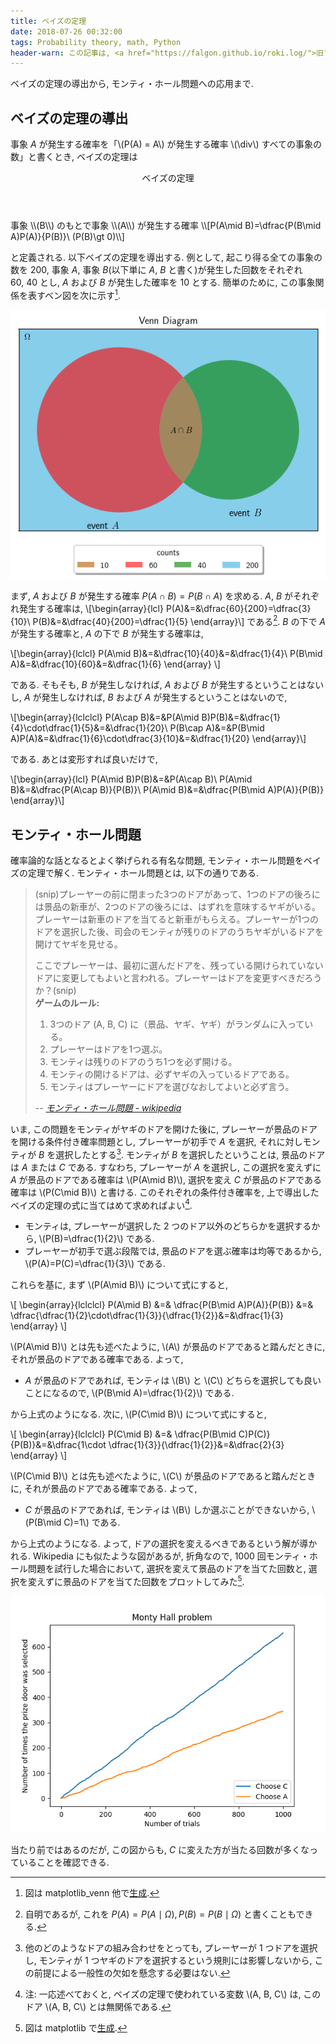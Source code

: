 ```yaml
---
title: ベイズの定理
date: 2018-07-26 00:32:00
tags: Probability theory, math, Python
header-warn: この記事は, <a href="https://falgon.github.io/roki.log/">旧ブログ</a>から移植された記事です. よって, その内容として, <a href="https://falgon.github.io/roki.log/">旧ブログ</a>に依存した文脈が含まれている可能性があります. 予めご了承下さい.
---
```


ベイズの定理の導出から, モンティ・ホール問題への応用まで.

<!--toc-->

## ベイズの定理の導出

事象 $A$
が発生する確率を「\\(P(A) = A\\) が発生する確率 \\(\div\\) すべての事象の数」と書くとき,
ベイズの定理は

<div class="m-thm">
<header class="m-thm-title"><p><span id="baysestheorem">ベイズの定理</span></p></header>
<div class="m-thm-content">
  事象 \\(B\\) のもとで事象 \\(A\\) が発生する確率
\\[P(A\mid B)=\dfrac{P(B\mid A)P(A)}{P(B)}\ (P(B)\gt 0)\\]
  </div>
</div>

と定義される. 以下ベイズの定理を導出する. 
例として, 起こり得る全ての事象の数を $200$, 
事象 $A$, 事象 $B$(以下単に $A$, $B$ と書く)が発生した回数をそれぞれ $60,\ 40$ とし,
$A$ および $B$ が発生した確率を $10$ とする.
簡単のために, この事象関係を表すベン図を次に示す[^1].

![ある事象を表したベン図](./bayes_venn.png "ある事象を表したベン図")

<!--more-->
まず, $A$ および $B$ が発生する確率 $P(A\cap B) = P(B\cap A)$ を求める.
$A,\ B$ がそれぞれ発生する確率は,
\\[\begin{array}{lcl}
P(A)&=&\dfrac{60}{200}=\dfrac{3}{10}\\ P(B)&=&\dfrac{40}{200}=\dfrac{1}{5}
\end{array}\\]
である[^2]. 
$B$ の下で $A$ が発生する確率と, $A$ の下で $B$ が発生する確率は,

\\[\begin{array}{lclcl}
P(A\mid B)&=&\dfrac{10}{40}&=&\dfrac{1}{4}\\
P(B\mid A)&=&\dfrac{10}{60}&=&\dfrac{1}{6}
\end{array}
\\]

である. そもそも, $B$ が発生しなければ, $A$ および $B$ が発生するということはないし,
$A$ が発生しなければ, $B$ および $A$ が発生するということはないので,

\\[\begin{array}{lclclcl}
P(A\cap B)&=&P(A\mid B)P(B)&=&\dfrac{1}{4}\cdot\dfrac{1}{5}&=&\dfrac{1}{20}\\
P(B\cap A)&=&P(B\mid A)P(A)&=&\dfrac{1}{6}\cdot\dfrac{3}{10}&=&\dfrac{1}{20}
\end{array}\\]

である. あとは変形すれば良いだけで,

\\[\begin{array}{lcl}
P(A\mid B)P(B)&=&P(A\cap B)\\
P(A\mid B)&=&\dfrac{P(A\cap B)}{P(B)}\\
P(A\mid B)&=&\dfrac{P(B\mid A)P(A)}{P(B)}
\end{array}\\]

## モンティ・ホール問題

確率論的な話となるとよく挙げられる有名な問題, モンティ・ホール問題をベイズの定理で解く.
モンティ・ホール問題とは, 以下の通りである.

<blockquote>
(snip)プレーヤーの前に閉まった3つのドアがあって、1つのドアの後ろには景品の新車が、2つのドアの後ろには、はずれを意味するヤギがいる。プレーヤーは新車のドアを当てると新車がもらえる。プレーヤーが1つのドアを選択した後、司会のモンティが残りのドアのうちヤギがいるドアを開けてヤギを見せる。

ここでプレーヤーは、最初に選んだドアを、残っている開けられていないドアに変更してもよいと言われる。プレーヤーはドアを変更すべきだろうか？(snip)<br>
<strong>ゲームのルール:</strong>
<ol>
<li>3つのドア (A, B, C) に（景品、ヤギ、ヤギ）がランダムに入っている。</li>
<li>プレーヤーはドアを1つ選ぶ。</li>
<li>モンティは残りのドアのうち1つを必ず開ける。</li>
<li>モンティの開けるドアは、必ずヤギの入っているドアである。</li>
<li>モンティはプレーヤーにドアを選びなおしてよいと必ず言う。</li>
</ol>
-- <a href="https://ja.wikipedia.org/w/index.php?title=%E3%83%A2%E3%83%B3%E3%83%86%E3%82%A3%E3%83%BB%E3%83%9B%E3%83%BC%E3%83%AB%E5%95%8F%E9%A1%8C&oldid=69027845"><i>モンティ・ホール問題 - wikipedia</i></a>
</blockquote>

いま, この問題をモンティがヤギのドアを開けた後に, 
プレーヤーが景品のドアを開ける条件付き確率問題とし,
プレーヤーが初手で $A$ を選択, それに対しモンティが $B$ を選択したとする[^3]. 
モンティが $B$ を選択したということは, 景品のドアは $A$ または $C$ である.
すなわち, プレーヤーが $A$ を選択し, この選択を変えずに $A$ が景品のドアである確率は 
\\(P(A\mid B)\\),
選択を変え $C$ が景品のドアである確率は
\\(P(C\mid B)\\) と書ける.
このそれぞれの条件付き確率を, 上で導出したベイズの定理の式に当てはめて求めればよい[^4].

* モンティは, プレーヤーが選択した $2$ つのドア以外のどちらかを選択するから, \\(P(B)=\dfrac{1}{2}\\) である.
* プレーヤーが初手で選ぶ段階では, 景品のドアを選ぶ確率は均等であるから, \\(P(A)=P(C)=\dfrac{1}{3}\\) である. 

これらを基に, まず \\(P(A\mid B)\\) について式にすると,

\\[
\begin{array}{lclclcl}
P(A\mid B) &=& \dfrac{P(B\mid A)P(A)}{P(B)} &=& \dfrac{\dfrac{1}{2}\cdot\dfrac{1}{3}}{\dfrac{1}{2}}&=&\dfrac{1}{3}
\end{array}
\\]

\\(P(A\mid B)\\) とは先も述べたように, \\(A\\) 
が景品のドアであると踏んだときに, それが景品のドアである確率である. よって,

* $A$ が景品のドアであれば, モンティは \\(B\\) と \\(C\\) どちらを選択しても良いことになるので,  \\(P(B\mid A)=\dfrac{1}{2}\\) である.

から上式のようになる. 
次に, \\(P(C\mid B)\\) について式にすると,

\\[
\begin{array}{lclclcl}
P(C\mid B) &=& \dfrac{P(B\mid C)P(C)}{P(B)}&=&\dfrac{1\cdot \dfrac{1}{3}}{\dfrac{1}{2}}&=&\dfrac{2}{3}
\end{array}
\\]

\\(P(C\mid B)\\) とは先も述べたように, \\(C\\) 
が景品のドアであると踏んだときに, それが景品のドアである確率である. よって,

* $C$ が景品のドアであれば, モンティは \\(B\\) しか選ぶことができないから, \\(P(B\mid C)=1\\) である.

から上式のようになる.
よって, ドアの選択を変えるべきであるという解が導かれる. 
Wikipedia にも似たような図があるが, 
折角なので, $1000$ 回モンティ・ホール問題を試行した場合において, 
選択を変えて景品のドアを当てた回数と,
選択を変えずに景品のドアを当てた回数をプロットしてみた[^5].

![モンティ・ホール問題の視覚化](./montyhalll.png "モンティ・ホール問題の視覚化")

当たり前ではあるのだが, この図からも, 
$C$ に変えた方が当たる回数が多くなっていることを確認できる.

[^1]: 図は matplotlib_venn 他で[生成](https://gist.github.com/falgon/d88e3c0d7d691ab9d97b453e2cec918b).
[^2]: 自明であるが, これを $P(A)=P(A\mid\Omega), P(B)=P(B\mid\Omega)$ と書くこともできる.
[^3]: 他のどのようなドアの組み合わせをとっても, プレーヤーが $1$ つドアを選択し, モンティが $1$ つヤギのドアを選択するという規則には影響しないから, この前提による一般性の欠如を懸念する必要はない.
[^4]: 注: 一応述べておくと, ベイズの定理で使われている変数 \\(A, B, C\\) は, このドア \\(A, B, C\\) とは無関係である.
[^5]: 図は matplotlib で[生成](https://gist.github.com/falgon/5deb211abce5ac715257f55402a22307).
